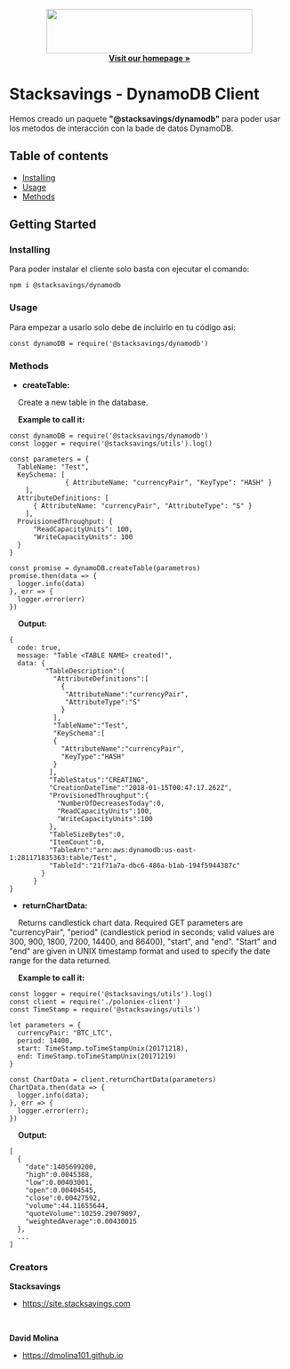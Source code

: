<p align="center">
  <img src="https://lh3.googleusercontent.com/-kuZK_9RjH3Q/WluTIhi6yWI/AAAAAAAAAa4/3-lNezXWLEM6E2GZjJ7VC2Bn1YJ-tIYewCJoC/w530-h117-n/stacksavings.png" alt="" width=370 height=80>
  </br>
  <a href="https://site.stacksavings.com/"><strong>Visit our homepage »</strong></a>
</p>

# Stacksavings - DynamoDB Client

Hemos creado un paquete <b>"@stacksavings/dynamodb"</b> para poder usar los metodos de interacción con la bade de datos DynamoDB.

## Table of contents

- [Installing](#Installing)
- [Usage](#Installing)
- [Methods](#Installing)

## Getting Started

### Installing
Para poder instalar el cliente solo basta con ejecutar el comando:
```
npm i @stacksavings/dynamodb
```
### Usage
Para empezar a usarlo solo debe de incluirlo en tu código asi:
```
const dynamoDB = require('@stacksavings/dynamodb')
```
### Methods

* <b>createTable:</b>

<p>&nbsp;&nbsp;&nbsp;&nbsp;Create a new table in the database.</p>
&nbsp;&nbsp;&nbsp;&nbsp;<b>Example to call it:</b>

```
const dynamoDB = require('@stacksavings/dynamodb')
const logger = require('@stacksavings/utils').log()

const parameters = {
  TableName: "Test",
  KeySchema: [
              { AttributeName: "currencyPair", "KeyType": "HASH" }
    ],
  AttributeDefinitions: [
      { AttributeName: "currencyPair", "AttributeType": "S" }
    ],
  ProvisionedThroughput: {
      "ReadCapacityUnits": 100,
      "WriteCapacityUnits": 100
  }
}

const promise = dynamoDB.createTable(parametros)
promise.then(data => {
  logger.info(data)
}, err => {
  logger.error(err)
})
```
&nbsp;&nbsp;&nbsp;&nbsp;<b>Output:</b>
```
{
  code: true,
  message: "Table <TABLE NAME> created!",
  data: {
         "TableDescription":{
           "AttributeDefinitions":[
             {
              "AttributeName":"currencyPair",
              "AttributeType":"S"
             }
           ],
           "TableName":"Test",
           "KeySchema":[
           {
             "AttributeName":"currencyPair",
             "KeyType":"HASH"
           }
          ],
          "TableStatus":"CREATING",
          "CreationDateTime":"2018-01-15T00:47:17.262Z",
          "ProvisionedThroughput":{
            "NumberOfDecreasesToday":0,
            "ReadCapacityUnits":100,
            "WriteCapacityUnits":100
          },
          "TableSizeBytes":0,
          "ItemCount":0,
          "TableArn":"arn:aws:dynamodb:us-east-1:281171835363:table/Test",
          "TableId":"21f71a7a-dbc6-486a-b1ab-194f5944387c"
        }
      }
}
```
* <b>returnChartData:</b>
<p>&nbsp;&nbsp;&nbsp;&nbsp;Returns candlestick chart data. Required GET parameters are "currencyPair", "period" (candlestick period in seconds; valid values are 300, 900, 1800, 7200, 14400, and 86400), "start", and "end". "Start" and "end" are given in UNIX timestamp format and used to specify the date range for the data returned.</p>
&nbsp;&nbsp;&nbsp;&nbsp;<b>Example to call it:</b>

```
const logger = require('@stacksavings/utils').log()
const client = require('./poloniex-client')
const TimeStamp = require('@stacksavings/utils')

let parameters = {
  currencyPair: "BTC_LTC",
  period: 14400,
  start: TimeStamp.toTimeStampUnix(20171218),
  end: TimeStamp.toTimeStampUnix(20171219)
}

const ChartData = client.returnChartData(parameters)
ChartData.then(data => {
  logger.info(data);
}, err => {
  logger.error(err);
})
```
&nbsp;&nbsp;&nbsp;&nbsp;<b>Output:</b>
```
[
  {
    "date":1405699200,
    "high":0.0045388,
    "low":0.00403001,
    "open":0.00404545,
    "close":0.00427592,
    "volume":44.11655644,
    "quoteVolume":10259.29079097,
    "weightedAverage":0.00430015
  },
  ...
]
```
### Creators

<b>Stacksavings</b>
* <a href="https://site.stacksavings.com">https://site.stacksavings.com</a>

</br>

<b>David Molina</b>
* <a href="https://dmolina101.github.io">https://dmolina101.github.io</a>
